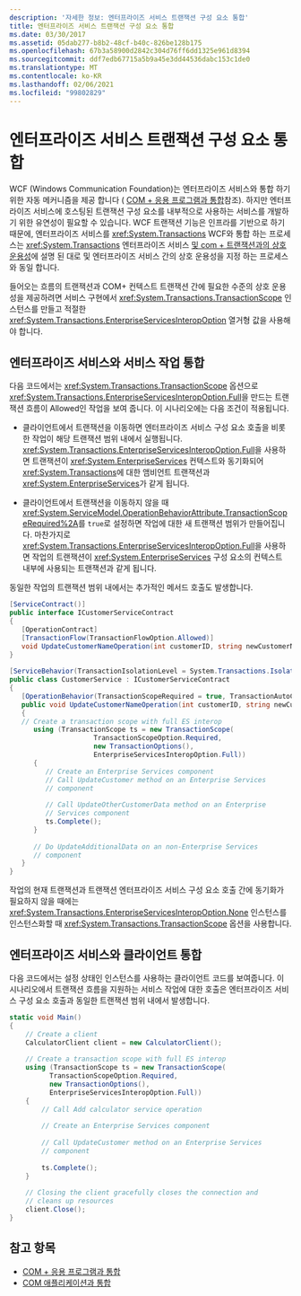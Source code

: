```yaml
---
description: '자세한 정보: 엔터프라이즈 서비스 트랜잭션 구성 요소 통합'
title: 엔터프라이즈 서비스 트랜잭션 구성 요소 통합
ms.date: 03/30/2017
ms.assetid: 05dab277-b8b2-48cf-b40c-826be128b175
ms.openlocfilehash: 67b3a58900d2842c304d76ff6dd1325e961d8394
ms.sourcegitcommit: ddf7edb67715a5b9a45e3dd44536dabc153c1de0
ms.translationtype: MT
ms.contentlocale: ko-KR
ms.lasthandoff: 02/06/2021
ms.locfileid: "99802829"
---
```

# <a name="integrating-enterprise-services-transactional-components"></a>엔터프라이즈 서비스 트랜잭션 구성 요소 통합

WCF (Windows Communication Foundation)는 엔터프라이즈 서비스와 통합 하기 위한 자동 메커니즘을 제공 합니다 ( [COM + 응용 프로그램과 통합](integrating-with-com-plus-applications.md)참조). 하지만 엔터프라이즈 서비스에 호스팅된 트랜잭션 구성 요소를 내부적으로 사용하는 서비스를 개발하기 위한 유연성이 필요할 수 있습니다. WCF 트랜잭션 기능은 인프라를 기반으로 하기 때문에, 엔터프라이즈 서비스를 <xref:System.Transactions> WCF와 통합 하는 프로세스는 <xref:System.Transactions> 엔터프라이즈 서비스 [및 com + 트랜잭션과의 상호 운용성](/previous-versions/dotnet/netframework-3.0/ms229974(v=vs.85))에 설명 된 대로 및 엔터프라이즈 서비스 간의 상호 운용성을 지정 하는 프로세스와 동일 합니다.  
  
 들어오는 흐름의 트랜잭션과 COM+ 컨텍스트 트랜잭션 간에 필요한 수준의 상호 운용성을 제공하려면 서비스 구현에서 <xref:System.Transactions.TransactionScope> 인스턴스를 만들고 적절한 <xref:System.Transactions.EnterpriseServicesInteropOption> 열거형 값을 사용해야 합니다.  
  
## <a name="integrating-enterprise-services-with-a-service-operation"></a>엔터프라이즈 서비스와 서비스 작업 통합  

 다음 코드에서는 <xref:System.Transactions.TransactionScope> 옵션으로 <xref:System.Transactions.EnterpriseServicesInteropOption.Full>을 만드는 트랜잭션 흐름이 Allowed인 작업을 보여 줍니다. 이 시나리오에는 다음 조건이 적용됩니다.  
  
- 클라이언트에서 트랜잭션을 이동하면 엔터프라이즈 서비스 구성 요소 호출을 비롯한 작업이 해당 트랜잭션 범위 내에서 실행됩니다. <xref:System.Transactions.EnterpriseServicesInteropOption.Full>을 사용하면 트랜잭션이 <xref:System.EnterpriseServices> 컨텍스트와 동기화되어 <xref:System.Transactions>에 대한 앰비언트 트랜잭션과 <xref:System.EnterpriseServices>가 같게 됩니다.  
  
- 클라이언트에서 트랜잭션을 이동하지 않을 때 <xref:System.ServiceModel.OperationBehaviorAttribute.TransactionScopeRequired%2A>를 `true`로 설정하면 작업에 대한 새 트랜잭션 범위가 만들어집니다. 마찬가지로 <xref:System.Transactions.EnterpriseServicesInteropOption.Full>을 사용하면 작업의 트랜잭션이 <xref:System.EnterpriseServices> 구성 요소의 컨텍스트 내부에 사용되는 트랜잭션과 같게 됩니다.  
  
 동일한 작업의 트랜잭션 범위 내에서는 추가적인 메서드 호출도 발생합니다.  
  
```csharp
[ServiceContract()]  
public interface ICustomerServiceContract  
{  
   [OperationContract]  
   [TransactionFlow(TransactionFlowOption.Allowed)]  
   void UpdateCustomerNameOperation(int customerID, string newCustomerName);  
}  
  
[ServiceBehavior(TransactionIsolationLevel = System.Transactions.IsolationLevel.Serializable)]  
public class CustomerService : ICustomerServiceContract  
{  
   [OperationBehavior(TransactionScopeRequired = true, TransactionAutoComplete = true)]  
   public void UpdateCustomerNameOperation(int customerID, string newCustomerName)  
   {  
   // Create a transaction scope with full ES interop  
      using (TransactionScope ts = new TransactionScope(  
                     TransactionScopeOption.Required,  
                     new TransactionOptions(),  
                     EnterpriseServicesInteropOption.Full))  
      {  
         // Create an Enterprise Services component  
         // Call UpdateCustomer method on an Enterprise Services
         // component
  
         // Call UpdateOtherCustomerData method on an Enterprise
         // Services component
         ts.Complete();  
      }  
  
      // Do UpdateAdditionalData on an non-Enterprise Services  
      // component  
   }  
}  
```  
  
 작업의 현재 트랜잭션과 트랜잭션 엔터프라이즈 서비스 구성 요소 호출 간에 동기화가 필요하지 않을 때에는 <xref:System.Transactions.EnterpriseServicesInteropOption.None> 인스턴스를 인스턴스화할 때 <xref:System.Transactions.TransactionScope> 옵션을 사용합니다.  
  
## <a name="integrating-enterprise-services-with-a-client"></a>엔터프라이즈 서비스와 클라이언트 통합  

 다음 코드에서는  설정 상태인 인스턴스를 사용하는 클라이언트 코드를 보여줍니다. 이 시나리오에서 트랜잭션 흐름을 지원하는 서비스 작업에 대한 호출은 엔터프라이즈 서비스 구성 요소 호출과 동일한 트랜잭션 범위 내에서 발생합니다.  
  
```csharp
static void Main()  
{  
    // Create a client  
    CalculatorClient client = new CalculatorClient();  
  
    // Create a transaction scope with full ES interop  
    using (TransactionScope ts = new TransactionScope(  
          TransactionScopeOption.Required,  
          new TransactionOptions(),  
          EnterpriseServicesInteropOption.Full))  
    {  
        // Call Add calculator service operation  
  
        // Create an Enterprise Services component  
  
        // Call UpdateCustomer method on an Enterprise Services
        // component
  
        ts.Complete();  
    }  
  
    // Closing the client gracefully closes the connection and
    // cleans up resources  
    client.Close();  
}  
```  
  
## <a name="see-also"></a>참고 항목

- [COM + 응용 프로그램과 통합](integrating-with-com-plus-applications.md)
- [COM 애플리케이션과 통합](integrating-with-com-applications.md)
